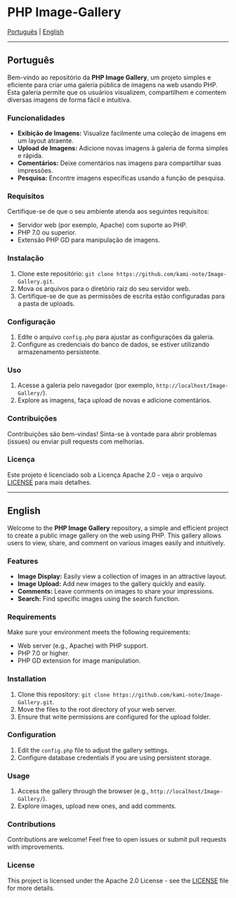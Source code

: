 # PHP Image-Gallery

[Português](#português) | [English](#english)

---

## Português

Bem-vindo ao repositório da **PHP Image Gallery**, um projeto simples e eficiente para criar uma galeria pública de imagens na web usando PHP. Esta galeria permite que os usuários visualizem, compartilhem e comentem diversas imagens de forma fácil e intuitiva.

### Funcionalidades

- **Exibição de Imagens:** Visualize facilmente uma coleção de imagens em um layout atraente.
- **Upload de Imagens:** Adicione novas imagens à galeria de forma simples e rápida.
- **Comentários:** Deixe comentários nas imagens para compartilhar suas impressões.
- **Pesquisa:** Encontre imagens específicas usando a função de pesquisa.

### Requisitos

Certifique-se de que o seu ambiente atenda aos seguintes requisitos:

- Servidor web (por exemplo, Apache) com suporte ao PHP.
- PHP 7.0 ou superior.
- Extensão PHP GD para manipulação de imagens.

### Instalação

1. Clone este repositório: `git clone https://github.com/kami-note/Image-Gallery.git`.
2. Mova os arquivos para o diretório raiz do seu servidor web.
3. Certifique-se de que as permissões de escrita estão configuradas para a pasta de uploads.

### Configuração

1. Edite o arquivo `config.php` para ajustar as configurações da galeria.
2. Configure as credenciais do banco de dados, se estiver utilizando armazenamento persistente.

### Uso

1. Acesse a galeria pelo navegador (por exemplo, `http://localhost/Image-Gallery/`).
2. Explore as imagens, faça upload de novas e adicione comentários.

### Contribuições

Contribuições são bem-vindas! Sinta-se à vontade para abrir problemas (issues) ou enviar pull requests com melhorias.

### Licença

Este projeto é licenciado sob a Licença Apache 2.0 - veja o arquivo [LICENSE](LICENSE) para mais detalhes.

---

## English

Welcome to the **PHP Image Gallery** repository, a simple and efficient project to create a public image gallery on the web using PHP. This gallery allows users to view, share, and comment on various images easily and intuitively.

### Features

- **Image Display:** Easily view a collection of images in an attractive layout.
- **Image Upload:** Add new images to the gallery quickly and easily.
- **Comments:** Leave comments on images to share your impressions.
- **Search:** Find specific images using the search function.

### Requirements

Make sure your environment meets the following requirements:

- Web server (e.g., Apache) with PHP support.
- PHP 7.0 or higher.
- PHP GD extension for image manipulation.

### Installation

1. Clone this repository: `git clone https://github.com/kami-note/Image-Gallery.git`.
2. Move the files to the root directory of your web server.
3. Ensure that write permissions are configured for the upload folder.

### Configuration

1. Edit the `config.php` file to adjust the gallery settings.
2. Configure database credentials if you are using persistent storage.

### Usage

1. Access the gallery through the browser (e.g., `http://localhost/Image-Gallery/`).
2. Explore images, upload new ones, and add comments.

### Contributions

Contributions are welcome! Feel free to open issues or submit pull requests with improvements.

### License

This project is licensed under the Apache 2.0 License - see the [LICENSE](LICENSE) file for more details.
